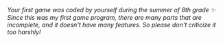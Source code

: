 _Your first game was coded by yourself during the summer of 8th grade ✨
Since this was my first game program, there are many parts that are incomplete, and it doesn't have many features. So please don't criticize it too harshly!_
